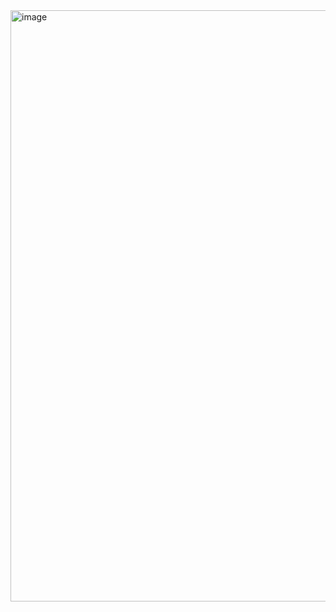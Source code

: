 <img width="1899" height="946" alt="image" src="https://github.com/user-attachments/assets/ae6574fb-72d3-4487-a753-f44199807a91" />
